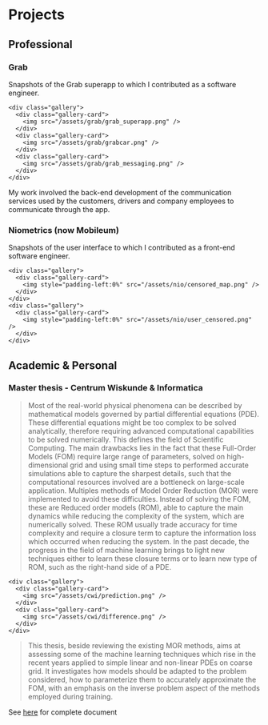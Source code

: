 # Projects

## Professional

### Grab

Snapshots of the Grab superapp to which I contributed as a software engineer.
~~~
<div class="gallery">
  <div class="gallery-card">
    <img src="/assets/grab/grab_superapp.png" />
  </div>
  <div class="gallery-card">
    <img src="/assets/grab/grabcar.png" />
  </div>
  <div class="gallery-card">
    <img src="/assets/grab/grab_messaging.png" />
  </div>
</div>
~~~

My work involved the back-end development of the communication services used by the customers,
drivers and company employees to communicate through the app.

### Niometrics (now Mobileum)

Snapshots of the user interface to which I contributed as a front-end software engineer.

~~~
<div class="gallery">
  <div class="gallery-card">
    <img style="padding-left:0%" src="/assets/nio/censored_map.png" />
  </div>
</div>
<div class="gallery">
  <div class="gallery-card">
    <img style="padding-left:0%" src="/assets/nio/user_censored.png" />
  </div>
</div>
~~~
## Academic & Personal

### Master thesis - Centrum Wiskunde & Informatica


> Most of the real-world physical phenomena can be described by mathematical models governed by partial differential equations (PDE). 
> These differential equations might be too complex to be solved analytically, therefore requiring advanced computational capabilities 
> to be solved numerically. This defines the field of Scientific Computing. 
> The main drawbacks lies in the fact that these Full-Order Models (FOM) require large range of parameters, 
> solved on high-dimensional grid and using small time steps to performed accurate simulations able to capture the sharpest details,
> such that the computational resources involved are a bottleneck on large-scale application. 
> Multiples methods of Model Order Reduction (MOR) were implemented to avoid these difficulties. 
> Instead of solving the FOM, these are Reduced order models (ROM), able to capture the main dynamics 
> while reducing the complexity of the system, which are numerically solved. 
> These ROM usually trade accuracy for time complexity and require a closure term to capture the information 
> loss which occurred when reducing the system. In the past decade, 
> the progress in the field of machine learning brings to light new techniques either to 
> learn these closure terms or to learn new type of ROM, such as the right-hand side of a PDE.

~~~
<div class="gallery">
  <div class="gallery-card">
    <img src="/assets/cwi/prediction.png" />
  </div>
  <div class="gallery-card">
    <img src="/assets/cwi/difference.png" />
  </div>
</div>
~~~

> This thesis, beside reviewing the existing MOR methods, aims at assessing some of the machine learning techniques which 
> rise in the recent years applied to simple linear and non-linear PDEs on coarse grid. 
> It investigates how models should be adapted to the problem considered, how to parameterize them to accurately approximate the FOM, 
> with an emphasis on the inverse problem aspect of the methods employed during training. 


See [here](/assets/cwi/draft.pdf) for complete document
